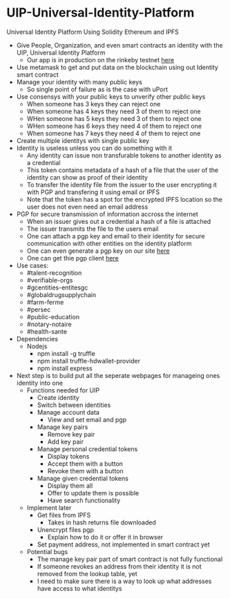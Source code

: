 # UIP-Universal-Identity-Platform
Universal Identity Platform
Using Solidity Ethereum and IPFS

* Give People, Organization, and even smart contracts an identity with the UIP, Universal Identity Platform
    * Our app is in production on the rinkeby testnet [here](http://blockapps.tech:3042/)
* Use metamask to get and put data on the blockchain using out Identity smart contract
* Manage your identity with many public keys
    * So single point of failure as is the case with uPort
* Use consensys with your public keys to unverify other public keys
    * When someone has 3 keys they can reject one
    * When someone has 4 keys they need 3 of them to reject one
    * WHen someone has 5 keys they need 3 of them to reject one
    * WHen someone has 6 keys they need 4 of them to reject one 
    * When someone has 7 keys they need 4 of them to reject one
* Create multiple identitys with single public key
* Identity is useless unless you can do something with it
    * Any identity can issue non transfurable tokens to another identity as a credential
    * This token contains metadata of a hash of a file that the user of the identity can show as proof of their identity
    * To transfer the identity file from the issuer to the user encrypting it with PGP and transfering it using email or IPFS 
    * Note that the token has a spot for the encrypted IPFS location so the user does not even need an email address
* PGP for secure transmission of information accross the internet
    * When an issuer gives out a credential a hash of a file is attached
    * The issuer transmits the file to the users email
    * One can attach a pgp key and email to their identity for secure communication with other entities on the identity platform
    * One can even generate a pgp key on our site [here](http://blockapps.tech:3042/GeneratePGPPair/index.html)
    * One can get thie pgp client [here](https://www.openpgp.org/software/)
* Use cases:
    * #talent-recognition
    * #verifiable-orgs
    * #gcentities-entitesgc
    * #globaldrugsupplychain
    * #farm-ferme
    * #persec
    * #public-education
    * #notary-notaire
    * #health-sante
* Dependencies
    * Nodejs
        * npm install -g truffle
        * npm install truffle-hdwallet-provider
        * npm install express
* Next step is to build put all the seperate webpages for manageing ones identity into one
    * Functions needed for UIP
        * Create identity
        * Switch between identities
        * Manage account data
            * View and set email and pgp
        * Manage key pairs
            * Remove key pair
            * Add key pair
        * Manage personal credential tokens
            * Display tokens
            * Accept them with a button
            * Revoke them with a button
        * Manage given credential tokens
            * Display them all
            * Offer to update them is possible
            * Have search functionality
    * Implement later
        * Get files from IPFS
            * Takes in hash returns file downloaded
        * Unencrypt files pgp
            * Explain how to do it or offer it in browser
        * Set payment address, not implemented in smart contract yet
    * Potential bugs
        * The manage key pair part of smart contract is not fully functional
        * If someone revokes an address from their identity it is not removed from the lookup table, yet
        * I need to make sure there is a way to look up what addresses have access to what identitys
